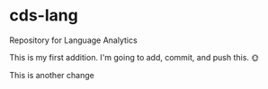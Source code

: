 # cds-lang
Repository for Language Analytics

This is my first addition. I'm going to add, commit, and push this. 🌞

This is another change